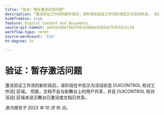 ```yaml
---
title: “验证：暂存激活出现问题”
description: “激活验证工作流的新阶段后，该阶段在验证工作流区域显示为活动状态。 但是，不会与新舞台上的用户共享文档，并且“验证活动”区域不会显示舞台已激活或文档已共享。”
hidefromtoc: true
feature: Digital Content and Documents
source-git-commit: a6d3a340e7452f45cb568ee4383ab7bfb55c5c34
workflow-type: tm+mt
source-wordcount: '114'
ht-degree: 3%

---
```



# 验证：暂存激活问题

激活验证工作流的新阶段后，该阶段在中显示为活动状态 [!UICONTROL 校对工作流] 区域。 但是，文档不会与新舞台上的用户共享，并且 [!UICONTROL 校对活动] 区域未显示舞台已激活或文档已共享。

_首次报告于 2023 年 10 月 16 日。_

